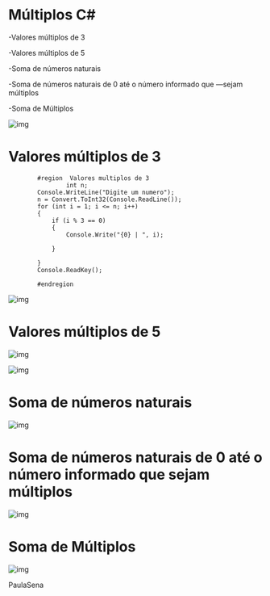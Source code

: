 # Múltiplos C#

-Valores múltiplos de 3

-Valores múltiplos de 5

-Soma de números naturais

-Soma de números naturais de 0 até o número informado que —sejam múltiplos

-Soma de Múltiplos

![img](img/img1.png)

# Valores múltiplos de 3

```
        #region  Valores multiplos de 3
				int n;
        Console.WriteLine("Digite um numero");
        n = Convert.ToInt32(Console.ReadLine());
        for (int i = 1; i <= n; i++)
        {
            if (i % 3 == 0)
            {
                Console.Write("{0} | ", i);

            }

        }
        Console.ReadKey();

        #endregion
```

![img](img/img2.png)

# Valores múltiplos de 5

![img](img/img3.png)

![img](img/img4.png)

# Soma de números naturais

![img](img/img5.png)

# Soma de números naturais de 0 até o número informado que sejam múltiplos

![img](img/img6.png)

# Soma de Múltiplos

![img](img/img7.png)

PaulaSena